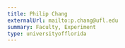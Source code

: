 ```yaml
---
title: Philip Chang
externalUrl: mailto:p.chang@ufl.edu
summary: Faculty, Experiment
type: universityofflorida
---
```

